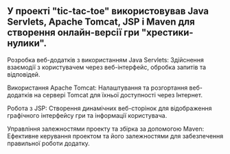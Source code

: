 ## У проекті "tic-tac-toe" використовував Java Servlets, Apache Tomcat, JSP і Maven для створення онлайн-версії гри "хрестики-нулики". 

Розробка веб-додатків з використанням Java Servlets: Здійснення взаємодії з користувачем через веб-інтерфейс, обробка запитів та відповідей.

Використання Apache Tomcat: Налаштування та розгортання веб-додатків на сервері Tomcat для їхньої доступності через Інтернет.

Робота з JSP: Створення динамічних веб-сторінок для відображення графічного інтерфейсу гри та інформації користувача.

Управління залежностями проекту та збірка за допомогою Maven: Ефективне керування проектом та його залежностями для забезпечення правильної роботи додатку.
